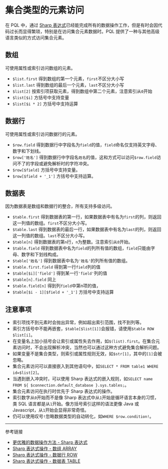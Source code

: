 # 集合类型的元素访问

在 PQL 中，通过 [Sharp 表达式](/pql/sharp.md)已经能完成所有的数据操作工作，但是有时会因代码过长而显得繁琐，特别是在访问集合元素数据时。PQL 提供了一种与其他高级语言类似的方式访问集合元素。


## 数组

可使用属性或索引访问数组的元素。

* `$list.first` 得到数组的第一个元素，`first`不区分大小写
* `$list.last` 得到数组的最后一个元素，`last`不区分大小写
* `$list[2]` 按索引项获取元素，得到数组中第二个元素，注意索引从`0`开始
* `$list[$i]` 方括号中支持变量
* `$list[$i * 2]` 方括号中支持运算

## 数据行

可使用属性或索引访问数据行的元素。

* `$row.field`  得到数据行中字段名为`field`的值，`field`命名仅支持英文字母、数字和下划线。
* `$row['姓名']` 得到数据行中字段名`姓名`的值，这和方式可以访问`$row.field`访问不了的字段或避免解析时的字符冲突。
* `$row[$field]` 方括号中支持变量。
* `$row[$field + '_1']` 方括号中支持运算。


## 数据表

因为数据表是数组和数据行的整合，所有支持多级访问。

* `$table.first` 得到数据表的第一行，如果数据表中有名为`first`的列，则返回这一列值的数组。`first`不区分大小写。
* `$table.last` 得到数据表的最后一行，如果数据表中有名为`last`的列，则返回这一列值的数组。`last`不区分大小写。
* `$table[n]` 得到数据表的第`n`行，`n`为整数。注意索引从`0`开始。
* `$table.field` 得到数据表中名为`field`的列所有值的数组，`field`只能由字母、数字和下划线构成。
* `$table['姓名']` 得到数据表中名为`'姓名'`的列所有值的数组。
* `$table.first.field` 得到第一行`field`列的值
* `$table[$i]['field']` 得到某一行`'field'`列的值
* `$table[n].field` 同上
* `$table.field[n]` 得到列`field`中第n项的值，
* `$table[$i - 1][$field + '_1']` 方括号中支持运算

## 注意事项

* 索引项找不到元素时会抛出异常，例如超出索引范围，找不到列等。
* 索引方括号中不能再嵌套，`$table[$list[1]]`会报错，请使用`$table ROW $list[i]`。
* 在变量名上加小括号会让索引或属性失去作用，如`$(list).first`。在集合元素访问时，不会出现解析冲突，当然也可以通过这种方式避免集合解析问题。
* 如果变量不是集合类型，则索引或属性规则无效，如`$str[1]`，其中的`[1]`会被忽略。
* 集合元素访问可以直接嵌入到其他语句中，如`SELECT * FROM table1 WHERE id=$list[2]`。
* 当遇到嵌入冲突时，可以使用 Sharp 表达式的嵌入规则，如`SELECT name FROM ${ $connection.default_database }.sys.tables;`。
* 集合元素访问在执行时优先于 Sharp 表达式的操作。
* 索引数字从`0`开始而不是像 Sharp 表达式中从`1`开始是循环语言本身的习惯，类 SQL 语言都是从`1`开始。像方括号索引这样的语法更像 Java 或 Javascript，从`1`开始会显得非常奇怪。
* 仍可以使用叹号`!`忽略数据类型的自动转化，如`WHERE $row.condition!`。

---
参考链接

* [更优雅的数据操作方法 - Sharp 表达式](/pql/sharp.md)
* [Sharp 表达式操作 - 数组 ARRAY](/pql/sharp-array.md)
* [Sharp 表达式操作 - 数据行 ROW](/pql/sharp-row.md)
* [Sharp 表达式操作 - 数据表 TABLE](/pql/sharp-table.md)